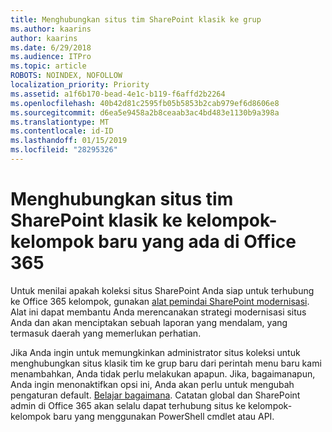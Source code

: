 ```yaml
---
title: Menghubungkan situs tim SharePoint klasik ke grup
ms.author: kaarins
author: kaarins
ms.date: 6/29/2018
ms.audience: ITPro
ms.topic: article
ROBOTS: NOINDEX, NOFOLLOW
localization_priority: Priority
ms.assetid: a1f6b170-bead-4e1c-b119-f6affd2b2264
ms.openlocfilehash: 40b42d81c2595fb05b5853b2cab979ef6d8606e8
ms.sourcegitcommit: d6ea5e9458a2b8ceaab3ac4bd483e1130b9a398a
ms.translationtype: MT
ms.contentlocale: id-ID
ms.lasthandoff: 01/15/2019
ms.locfileid: "28295326"
---
```

# <a name="connect-classic-sharepoint-team-sites-to-new-office-365-groups"></a>Menghubungkan situs tim SharePoint klasik ke kelompok-kelompok baru yang ada di Office 365

Untuk menilai apakah koleksi situs SharePoint Anda siap untuk terhubung ke Office 365 kelompok, gunakan [alat pemindai SharePoint modernisasi](https://go.microsoft.com/fwlink/?linkid=873066). Alat ini dapat membantu Anda merencanakan strategi modernisasi situs Anda dan akan menciptakan sebuah laporan yang mendalam, yang termasuk daerah yang memerlukan perhatian.
  
Jika Anda ingin untuk memungkinkan administrator situs koleksi untuk menghubungkan situs klasik tim ke grup baru dari perintah menu baru kami menambahkan, Anda tidak perlu melakukan apapun. Jika, bagaimanapun, Anda ingin menonaktifkan opsi ini, Anda akan perlu untuk mengubah pengaturan default. [Belajar bagaimana](https://go.microsoft.com/fwlink/?linkid=2004316). Catatan global dan SharePoint admin di Office 365 akan selalu dapat terhubung situs ke kelompok-kelompok baru yang menggunakan PowerShell cmdlet atau API.
  

